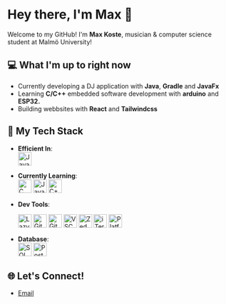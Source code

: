 # Hey there, I'm Max 👋

Welcome to my GitHub! I'm **Max Koste**, musician & computer science student at Malmö University!

## 💻 What I'm up to right now
- Currently developing a DJ application with **Java**, **Gradle** and **JavaFx**
- Learning **C/C++** embedded software development with **arduino** and **ESP32.**
- Building webbsites with **React** and **Tailwindcss**
  
## 💪 My Tech Stack

- **Efficient In**:  
  <img src="https://img.shields.io/badge/Java-F8B700?style=for-the-badge&logo=java&logoColor=white" alt="Java" height="30"> 

- **Currently Learning**:  
  <img src="https://img.shields.io/badge/C-00599C?style=for-the-badge&logo=c&logoColor=white" alt="C" height="30">
  <img src="https://img.shields.io/badge/JavaScript-F7DF1E?style=for-the-badge&logo=javascript&logoColor=black" alt="JavaScript" height="30"> 
  <img src="https://img.shields.io/badge/C%2B%2B-00599C?style=for-the-badge&logo=c%2B%2B&logoColor=white" alt="C++" height="30"> 

- **Dev Tools**:
  
  <img src="https://img.shields.io/badge/Vim-019733?style=for-the-badge&logo=vim&logoColor=white" alt="LazyVim" height="30"> 
  <img src="https://img.shields.io/badge/Git-F05032?style=for-the-badge&logo=git&logoColor=white" alt="Git" height="30"> 
  <img src="https://img.shields.io/badge/GitHub-181717?style=for-the-badge&logo=github&logoColor=white" alt="GitHub" height="30"> 
  <img src="https://img.shields.io/badge/VSCode-007ACC?style=for-the-badge&logo=visual-studio-code&logoColor=white" alt="VSCode" height="30"> 
  <img src="https://img.shields.io/badge/Zed-000000?style=for-the-badge&logo=zed&logoColor=white" alt="Zed" height="30"> 
  <img src="https://img.shields.io/badge/iTerm2-000000?style=for-the-badge&logo=iterm2&logoColor=white" alt="iTerm2" height="30"> 
  <img src="https://img.shields.io/badge/PlatformIO-000000?style=for-the-badge&logo=platformio&logoColor=white" alt="PlatformIO" height="30"> 

- **Database**:  
  <img src="https://img.shields.io/badge/SQL-006E4F?style=for-the-badge&logo=sql&logoColor=white" alt="SQL" height="30"> 
  <img src="https://img.shields.io/badge/PostgreSQL-336791?style=for-the-badge&logo=postgresql&logoColor=white" alt="PostgreSQL" height="30">

## 🌐 Let's Connect!
- [Email](mailto:maxkoste@gmail.com)

